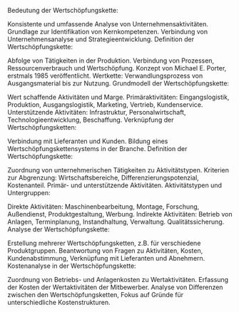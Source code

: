 Bedeutung der Wertschöpfungskette:

Konsistente und umfassende Analyse von Unternehmensaktivitäten.
Grundlage zur Identifikation von Kernkompetenzen.
Verbindung von Unternehmensanalyse und Strategieentwicklung.
Definition der Wertschöpfungskette:

Abfolge von Tätigkeiten in der Produktion.
Verbindung von Prozessen, Ressourcenverbrauch und Wertschöpfung.
Konzept von Michael E. Porter, erstmals 1985 veröffentlicht.
Wertkette: Verwandlungsprozess von Ausgangsmaterial bis zur Nutzung.
Grundmodell der Wertschöpfungskette:

Wert schaffende Aktivitäten und Marge.
Primäraktivitäten: Eingangslogistik, Produktion, Ausgangslogistik, Marketing, Vertrieb, Kundenservice.
Unterstützende Aktivitäten: Infrastruktur, Personalwirtschaft, Technologieentwicklung, Beschaffung.
Verknüpfung der Wertschöpfungsketten:

Verbindung mit Lieferanten und Kunden.
Bildung eines Wertschöpfungskettensystems in der Branche.
Definition der Wertschöpfungskette:

Zuordnung von unternehmerischen Tätigkeiten zu Aktivitätstypen.
Kriterien zur Abgrenzung: Wirtschaftsbereiche, Differenzierungspotenzial, Kostenanteil.
Primär- und unterstützende Aktivitäten.
Aktivitätstypen und Untergruppen:

Direkte Aktivitäten: Maschinenbearbeitung, Montage, Forschung, Außendienst, Produktgestaltung, Werbung.
Indirekte Aktivitäten: Betrieb von Anlagen, Terminplanung, Instandhaltung, Verwaltung.
Qualitätssicherung.
Analyse der Wertschöpfungskette:

Erstellung mehrerer Wertschöpfungsketten, z.B. für verschiedene Produktgruppen.
Beantwortung von Fragen zu Aktivitäten, Kosten, Kundenabstimmung, Verknüpfung mit Lieferanten und Abnehmern.
Kostenanalyse in der Wertschöpfungskette:

Zuordnung von Betriebs- und Anlagenkosten zu Wertaktivitäten.
Erfassung der Kosten der Wertaktivitäten der Mitbewerber.
Analyse von Differenzen zwischen den Wertschöpfungsketten, Fokus auf Gründe für unterschiedliche Kostenstrukturen.
